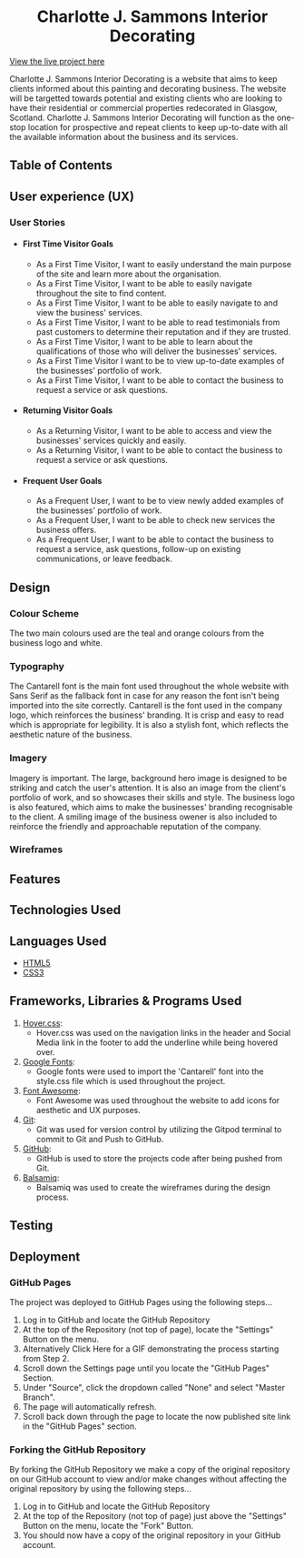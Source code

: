 <h1 align="center">Charlotte J. Sammons Interior Decorating</h1>

[View the live project here](link)

Charlotte J. Sammons Interior Decorating is a website that aims to keep clients informed about this painting and decorating business. The website will be targetted towards potential and existing clients who are looking to have their residential or commercial properties redecorated in Glasgow, Scotland. Charlotte J. Sammons Interior Decorating will function as the one-stop location for prospective and repeat clients to keep up-to-date with all the available information about the business and its services.

## Table of Contents

## User experience (UX)

### User Stories
- #### First Time Visitor Goals
    - As a First Time Visitor, I want to easily understand the main purpose of the site and learn more about the organisation.
    - As a First Time Visitor, I want to be able to easily navigate throughout the site to find content.
    - As a First Time Visitor, I want to be able to easily navigate to and view the business' services.
    - As a First Time Visitor, I want to be able to read testimonials from past customers to determine their reputation and if they are trusted.
    - As a First Time Visitor, I want to be able to learn about the qualifications of those who will deliver the businesses' services.
    - As a First Time Visitor I want to be to view up-to-date examples of the businesses' portfolio of work.
    - As a First Time Visitor, I want to be able to contact the business to request a service or ask questions.
- #### Returning Visitor Goals
    - As a Returning Visitor, I want to be able to access and view the businesses' services quickly and easily.
    - As a Returning Visitor, I want to be able to contact the business to request a service or ask questions.
- #### Frequent User Goals
    - As a Frequent User, I want to be to view newly added examples of the businesses' portfolio of work.
    - As a Frequent User, I want to be able to check new services the business offers.
    - As a Frequent User, I want to be able to contact the business to request a service, ask questions, follow-up on existing communications, or leave feedback.
## Design
### Colour Scheme
The two main colours used are the teal and orange colours from the business logo and white.
### Typography
The Cantarell font is the main font used throughout the whole website with Sans Serif as the fallback font in case for any reason the font isn't being imported into the site correctly. Cantarell is the font used in the company logo, which reinforces the business' branding. It is crisp and easy to read which is appropriate for legibility. It is also a stylish font, which reflects the aesthetic nature of the business. 
### Imagery
Imagery is important. The large, background hero image is designed to be striking and catch the user's attention. It is also an image from the client's portfolio of work, and so showcases their skills and style. The business logo is also featured, which aims to make the businesses' branding recognisable to the client. A smiling image of the business owener is also included to reinforce the friendly and approachable reputation of the company. 

### Wireframes

## Features 

## Technologies Used

## Languages Used
- [HTML5](https://en.wikipedia.org/wiki/HTML5)
- [CSS3](https://en.wikipedia.org/wiki/CSS)

## Frameworks, Libraries & Programs Used
1. [Hover.css](https://ianlunn.github.io/Hover/):
    - Hover.css was used on the navigation links in the header and Social Media link in the footer to add the underline while being hovered over.
2. [Google Fonts](https://fonts.google.com/):
    - Google fonts were used to import the 'Cantarell' font into the style.css file which is used throughout the project.
3. [Font Awesome](https://fontawesome.com/):
    - Font Awesome was used throughout the website to add icons for aesthetic and UX purposes.
4. [Git](https://git-scm.com/):
    - Git was used for version control by utilizing the Gitpod terminal to commit to Git and Push to GitHub.
5. [GitHub](https://github.com/):
    - GitHub is used to store the projects code after being pushed from Git.
6. [Balsamiq](https://balsamiq.com/):
    - Balsamiq was used to create the wireframes during the design process.
## Testing

## Deployment
### GitHub Pages
The project was deployed to GitHub Pages using the following steps...
1. Log in to GitHub and locate the GitHub Repository
2. At the top of the Repository (not top of page), locate the "Settings" Button on the menu.
3. Alternatively Click Here for a GIF demonstrating the process starting from Step 2.
4. Scroll down the Settings page until you locate the "GitHub Pages" Section.
5. Under "Source", click the dropdown called "None" and select "Master Branch".
6. The page will automatically refresh.
7. Scroll back down through the page to locate the now published site link in the "GitHub Pages" section.

### Forking the GitHub Repository
By forking the GitHub Repository we make a copy of the original repository on our GitHub account to view and/or make changes without affecting the original repository by using the following steps...
1. Log in to GitHub and locate the GitHub Repository
2. At the top of the Repository (not top of page) just above the "Settings" Button on the menu, locate the "Fork" Button.
3. You should now have a copy of the original repository in your GitHub account.






